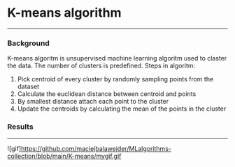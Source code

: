 # K-means algorithm
------------
### Background 
K-means algoritm is unsupervised machine learning algoritm used to claster the data. The number of clusters is predefined. Steps in algoritm: 
1) Pick centroid of every cluster by randomly sampling points from the dataset
2) Calculate the euclidean distance between centroid and points
3) By smallest distance attach each point to the cluster
4) Update the centroids by calculating the mean of the points in the cluster

### Results
------
![gif]https://github.com/maciejbalawejder/MLalgorithms-collection/blob/main/K-means/mygif.gif

